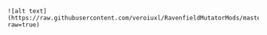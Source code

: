  	![alt text](https://raw.githubusercontent.com/veroiuxl/RavenfieldMutatorMods/master/AutoTurret/Screenshot_170.png?raw=true)





